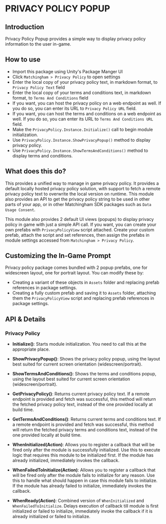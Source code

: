 # PRIVACY POLICY POPUP

## Introduction

Privacy Policy Popup provides a simple way to display privacy policy information to the user in-game.

## How to use

* Import this package using Unity's Package Manger UI
* Click `Matchingham > Privacy Policy` to open settings
* Enter the local copy of your privacy policy text, in markdown format, to `Privacy Policy Text` field
* Enter the local copy of your terms and conditions text, in markdown format, to `Terms And Conditions` field
* If you want, you can host the privacy policy on a web endpoint as well. If you do so, you can enter its 
URL to `Privacy Policy URL` field.
* If you want, you can host the terms and conditions on a web endpoint as well. If you do so, you can enter its
  URL to `Terms And Conditions URL` field.
* Make the `PrivacyPolicy.Instance.Initialize()` call to begin module initialization.
* Use `PrivacyPolicy.Instance.ShowPrivacyPopup()` method to display privacy policy.
* Use `PrivacyPolicy.Instance.ShowTermsAndConditions()` method to display terms and conditions.

## What does this do?

This provides a unified way to manage in game privacy policy. It provides a default locally hosted privacy
policy solution, with support to fetch a remote privacy policy text to overwrite the local version on runtime.
This module also provides an API to get the privacy policy string to be used in other parts of your app, or in
other Matchingham SDK packages such as `Data Usage Consent`.

This module also provides 2 default UI views (popups) to display privacy policy in game with just a simple API
call. If you want, you can create your own prefabs with `PrivacyPolicyView` script attached. Create your custom
prefab, attach the script and set references, then assign the prefabs in module settings accessed from
`Matchingham > Privacy Policy`.

## Customizing the In-Game Prompt

Privacy policy package comes bundled with 2 popup prefabs, one for widescreen layout, one for portrait layout.
You can modify these by:
* Creating a variant of these objects in `Assets` folder and replacing prefab references in package settings.
* Creating a fully custom prefab and saving it to `Assets` folder, attaching them the `PrivacyPolicyView` script
and replacing prefab references in package settings.
  
## API & Details

### Privacy Policy


* **Initialize()**: Starts module initialization. You need to call this at the appropriate place.


* **ShowPrivacyPopup()**: Shows the privacy policy popup, using the layout best suited for current screen
orientation (widescreen/portrait).


* **ShowTermsAndConditions()**: Shows the terms and conditions popup, using the layout best suited for current screen
  orientation (widescreen/portrait).
  

* **GetPrivacyPolicy()**: Returns current privacy policy text. If a remote endpoint is provided and fetch was 
successful, this method will return the fetched privacy policy text, instead of the one provided locally at build
time.


* **GetTermsAndConditions()**: Returns current terms and conditions text. If a remote endpoint is provided and fetch was
  successful, this method will return the fetched privacy terms and conditions text, instead of the one provided locally at build
  time.



* **WhenInitialized(Action)**: Allows you to register a callback that will be fired only
  after the module is successfully initialized. Use this to execute logic that requires
  this module to be initialized first. If the module has already initialized, immediately
  invokes the callback.



* **WhenFailedToInitialize(Action)**: Allows you to register a callback that will be fired only after
  the module fails to initialize for any reason. Use this to handle what should happen
  in case this module fails to initialize. If the module has already failed to initialize, immediately
  invokes the callback.



* **WhenReady(Action)**: Combined version of `WhenInitialized` and `WhenFailedToInitialize`.
  Delays execution of callback till module is first initialized or failed to initialize, immediately invoke
  the callback if it is already initialized or failed to initialize.